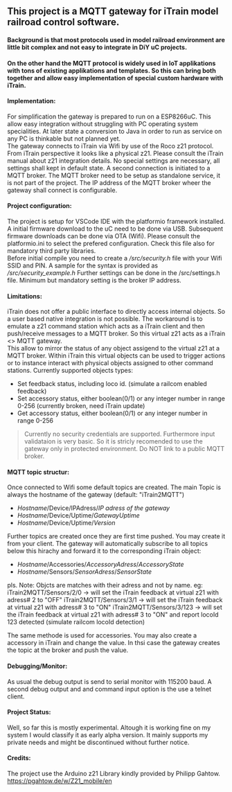 ## This project is a MQTT gateway for iTrain model railroad control software. 
#### Background is that most protocols used in model railroad environment are little bit complex and not easy to integrate in DiY uC projects. 
#### On the other hand the MQTT protocol is widely used in IoT applikations with tons of existing applikations and templates. So this can bring both together and allow easy implementation of special custom hardware with iTrain.

#### Implementation:
 For simplification the gateway is prepared to run on a ESP8266uC. This allow easy integration without struggling with PC operating system specialities. At later state a conversion to Java in order to run as service on any PC is thinkable but not planned yet.  
 The gateway connects to iTrain via Wifi by use of the Roco z21 protocol. From iTrain perspective it looks like a physical z21. Please consult the iTrain manual about z21 integration details. No special settings are necessary, all settings shall kept in default state. A second connection is initiated to a MQTT broker. 
 The MQTT broker need to be setup as standalone service, it is not part of the project. The IP address of the MQTT broker wheer the gateway shall connect is configurable. 

#### Project configuration:
The project is setup for VSCode IDE with the platformio framework installed. 
A initial firmware download to the uC need to be done via USB. Subsequent firmware downloads can be done via OTA (Wifi). Please consult the platformio.ini to select the prefered configuration.  Check this file also for mandatory third party libraries.  
Before initial compile you need to create a */src/security.h* file with your Wifi SSID and PIN. A sample for the syntax is provided as */src/security_example.h*
Further settings can be done in the /src/settings.h file. Minimum but mandatory setting is the broker IP address.

#### Limitations:
 iTrain does not offer a public interface to directly access internal objects. So a user based native integration is not possible. The workaround is to emulate a z21 command station which acts as a iTrain client and then push/receive messages to a MQTT broker. So this virtual z21 acts as a iTrain <> MQTT gateway.  
 This allow to mirror the status of any object assigend to the virtual z21 at a MQTT broker. Within iTrain this virtual objects can be used to trigger actions or to instance interact with physical objects assigned to other command stations.
Currently supported objects types:
- Set feedback status, including loco id. (simulate a railcom enabled feedback)
- Set accessory status, either boolean(0/1) or any integer number in range 0-256 (currently broken, need iTrain update)
- Get accessory status, either boolean(0/1) or any integer number in range 0-256

>Currently no security credentials are supported. Furthermore input validataion is very basic.
So it is stricly recomended to use the gateway only in protected environment. Do NOT link to a public 
MQTT broker. 

#### MQTT topic structur:
 Once connected to Wifi some default topics are created. The main Topic is always the hostname of the gateway (default: "iTrain2MQTT")  
 - *Hostname*/Device/IPAdress/*IP adress of the gateway*
 - *Hostname*/Device/Uptime/*GatewayUptime*
 - *Hostname*/Device/Uptime/*Version*
 
 Further topics are created once they are first time pushed. You may create it from your client. The gateway will automatically subscribe to all topics below this hirachy and forward it to the corresponding iTrain object:
 - *Hostname*/Accessories/*AccessoryAdress*/*AccessoryState*
 - *Hostname*/Sensors/*SensorAdress*/*SensorState*

pls. Note: Objcts are matches with their adress and not by name. eg:
iTrain2MQTT/Sensors/2/0    -> will set the iTrain feedback at virtual z21 with adress# 2 to "OFF"
iTrain2MQTT/Sensors/3/1    -> will set the iTrain feedback at virtual z21 with adress# 3 to "ON"
iTrain2MQTT/Sensors/3/123  -> will set the iTrain feedback at virtual z21 with adress# 3 to "ON" and report locoId 123 detected (simulate railcom locoId detection)

The same methode is used for accessories.
You may also create a accessory in iTrain and change the value. In thsi case the gateway creates the topic at the broker and push the value.

#### Debugging/Monitor:
As usual the debug output is send to serial monitor with 115200 baud.
A second debug output and and command input option is the use a telnet client.

#### Project Status:
Well, so far this is mostly experimental. Altough it is working fine on my system I would classify it as early alpha version. It mainly supports my private needs and might be discontinued without further notice. 

#### Credits: 
The project use the Arduino z21 Library kindly provided by Philipp Gahtow. https://pgahtow.de/w/Z21_mobile/en
